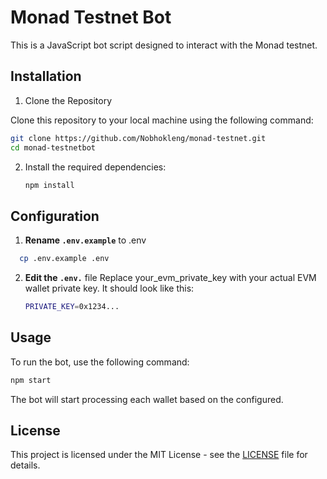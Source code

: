 # Monad Testnet Bot

This is a JavaScript bot script designed to interact with the Monad testnet.

## Installation

1. Clone the Repository

Clone this repository to your local machine using the following command:

```bash
git clone https://github.com/Nobhokleng/monad-testnet.git
cd monad-testnetbot
```

2. Install the required dependencies:

   ```bash
   npm install
   ```

## Configuration

1.  **Rename `.env.example`** to .env

```bash
  cp .env.example .env
```

2. **Edit the `.env.`** file
   Replace your_evm_private_key with your actual EVM wallet private key. It should look like this:
   ```bash
   PRIVATE_KEY=0x1234...
   ```

## Usage

To run the bot, use the following command:

```bash
npm start
```

The bot will start processing each wallet based on the configured.

## License

This project is licensed under the MIT License - see the [LICENSE](LICENSE) file for details.
